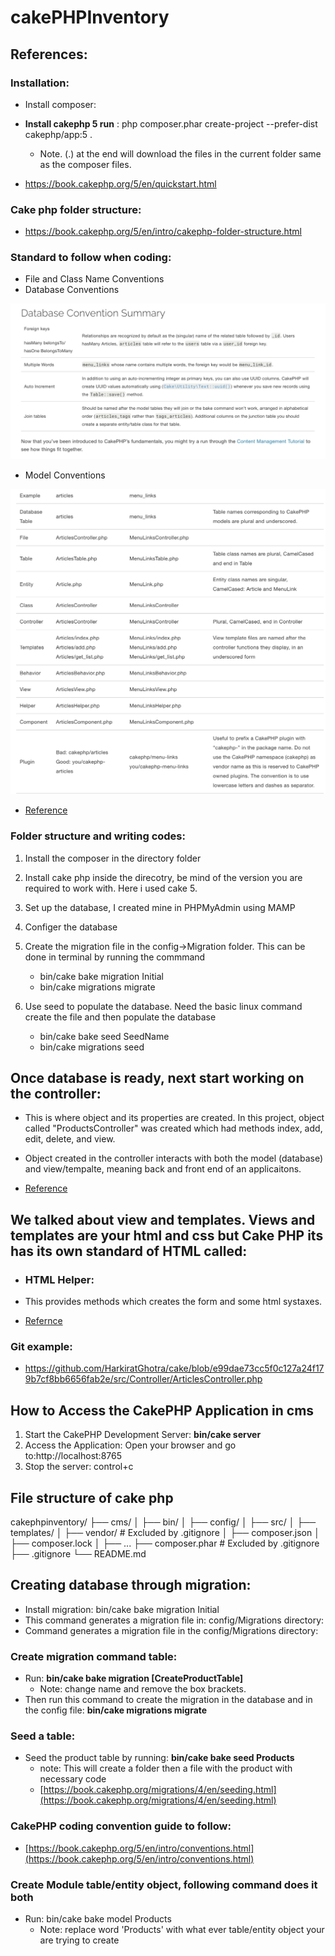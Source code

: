 # cakePHPInventory

## References:

### Installation: 

* Install composer: 

* **Install cakephp 5 run** : php composer.phar create-project --prefer-dist cakephp/app:5 . 
    - Note. (.) at the end will download the files in the current folder same as the composer files. 

* https://book.cakephp.org/5/en/quickstart.html

### Cake php folder structure:

* https://book.cakephp.org/5/en/intro/cakephp-folder-structure.html

### Standard to follow when coding:

* File and Class Name Conventions
* Database Conventions

![alt Text](git_img/db_convention.png)

* Model Conventions

![alt Text](image.png)

* [Reference](https://book.cakephp.org/5/en/intro/conventions.html)

### Folder structure and writing codes:

1. Install the composer in the directory folder 
2. Install cake php inside the direcotry, be mind of the version you are required to work with. Here i used cake 5.
3. Set up the database, I created mine in PHPMyAdmin using MAMP
3. Configer the database 
4. Create the migration file in the config->Migration folder. This can be done in terminal by running the commmand
    -  bin/cake bake migration Initial
    -  bin/cake migrations migrate

5. Use seed to populate the database. Need the basic linux command create the file and then populate the database
    - bin/cake bake seed SeedName
    - bin/cake migrations seed

## Once database is ready, next start working on the controller: 

* This is where object and its properties are created. In this project, object called "ProductsController" was created which had methods index, add, edit, delete, and view. 
* Object created in the controller interacts with both the model (database) and view/tempalte, meaning back and front end of an applicaitons. 

* [Reference](https://book.cakephp.org/5/en/tutorials-and-examples/cms/articles-controller.html)

## We talked about view and templates. Views and templates are your html and css but Cake PHP its has its own standard of HTML called:

* ### HTML Helper: 
* This provides methods which creates the form and some html systaxes. 

* [Refernce](https://book.cakephp.org/5/en/views/helpers/html.html)

### Git example: 

* https://github.com/HarkiratGhotra/cake/blob/e99dae73cc5f0c127a24f179b7cf8bb6656fab2e/src/Controller/ArticlesController.php

## How to Access the CakePHP Application in cms

1. Start the CakePHP Development Server: **bin/cake server** 
2. Access the Application: Open your browser and go to:http://localhost:8765
3. Stop the server: control+c

## File structure of cake php

cakephpinventory/
├── cms/
│   ├── bin/
│   ├── config/
│   ├── src/
│   ├── templates/
│   ├── vendor/      # Excluded by .gitignore
│   ├── composer.json
│   ├── composer.lock
│   ├── ...
├── composer.phar    # Excluded by .gitignore
├── .gitignore
└── README.md

## Creating database through migration: 

[](https://book.cakephp.org/5/en/quickstart.html?utm_source=chatgpt.com)

* Install migration:  bin/cake bake migration Initial
* This command generates a migration file in: config/Migrations directory:
* Command generates a migration file in the config/Migrations directory:

### Create migration command table: 

* Run: **bin/cake bake migration [CreateProductTable]** 
    - Note: change name and remove the box brackets. 
* Then run this command to create the migration in the database and in the config file: **bin/cake migrations migrate** 

### Seed a table: 

* Seed the product table by running: **bin/cake bake seed Products** 
    - note: This will create a folder then a file with the product with necessary code
    - [https://book.cakephp.org/migrations/4/en/seeding.html](https://book.cakephp.org/migrations/4/en/seeding.html)
    

### CakePHP coding convention guide to follow:

 - [https://book.cakephp.org/5/en/intro/conventions.html](https://book.cakephp.org/5/en/intro/conventions.html)

### Create Module table/entity object, following command does it both 

* Run: bin/cake bake model Products 
    - Note: replace word 'Products' with what ever table/entity object your are trying to create 

